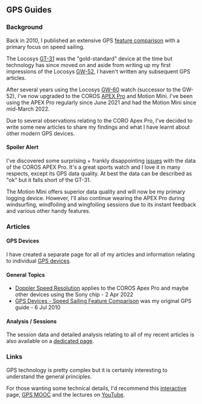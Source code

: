 ## GPS Guides

### Background

Back in 2010, I published an extensive GPS [feature comparison](devices/feature-comparison.pdf) with a primary focus on speed sailing.

The Locosys [GT-31](devices/locosys/gt-31/README.md) was the "gold-standard" device at the time but technology has since moved on and aside from writing up my first impressions of the Locosys [GW-52](devices/locosys/gw-52/README.md), I haven't written any subsequent GPS articles.

After several years using the Locosys [GW-60](devices/locosys/gw-60/README.md) watch (successor to the GW-52), I've now upgraded to the COROS [APEX Pro](devices/coros/apex-pro/README.md) and Motion Mini. I've been using the APEX Pro regularly since June 2021 and had the Motion Mini since mid-March 2022.

Due to several observations relating to the CORO Apex Pro, I've decided to write some new articles to share my findings and what I have learnt about other modern GPS devices.



#### Spoiler Alert

I've discovered some surprising + frankly disappointing [issues](devices/coros/apex-pro/data-issues.md) with the data of the COROS APEX Pro. It's a great sports watch and I love it in many respects, except its GPS data quality. At best the data can be described as "ok" but it falls short of the GT-31.

The Motion Mini offers superior data quality and will now be my primary logging device. However, I'll also continue wearing the APEX Pro during windsurfing, windfoiling and wingfoiling sessions due to its instant feedback and various other handy features.



### Articles

#### GPS Devices

I have created a separate page for all of my articles and information relating to individual [GPS devices](devices/README.md).



#### General Topics

- [Doppler Speed Resolution](devices/coros/apex-pro/speed-resolution.md) applies to the COROS Apex Pro and maybe other devices using the Sony chip - 2 Apr 2022
- [GPS Devices - Speed Sailing Feature Comparison](devices/feature-comparison.pdf) was my original GPS guide - 6 Jul 2010



#### Analysis / Sessions

The session data and detailed analysis relating to all of my recent articles is also available on a [dedicated page](sessions/README.md).



### Links

GPS technology is pretty complex but it is certainly interesting to understand the general principles.

For those wanting some technical details, I'd recommend this [interactive](https://ciechanow.ski/gps) page, [GPS MOOC](https://scpnt.stanford.edu/about/gps-mooc-massive-open-online-course) and the lectures on [YouTube](https://www.youtube.com/watch?v=o1Fyn_h6LKU&list=PLGvhNIiu1ubyEOJga50LJMzVXtbUq6CPo).


